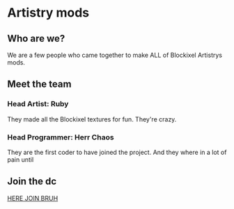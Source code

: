 # Artistry mods
## Who are we?
We are a few people who came together to make ALL of Blockixel Artistrys mods.
## Meet the team
### Head Artist: Ruby
They made all the Blockixel textures for fun. They're crazy.
### Head Programmer: Herr Chaos
They are the first coder to have joined the project. And they where in a lot of pain until

## Join the dc
[HERE JOIN BRUH](https://discord.gg/jufZucSF24)
